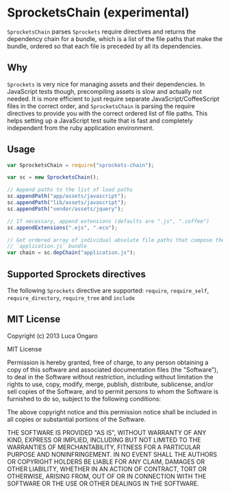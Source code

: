 # SprocketsChain (experimental)

`SprocketsChain` parses `Sprockets` require directives and returns the dependency chain for a bundle, which is a list
of the file paths that make the bundle, ordered so that each file is preceded by all its dependencies.

## Why

`Sprockets` is very nice for managing assets and their dependencies. In JavaScript tests though, precompiling assets
is slow and actually not needed. It is more efficient to just require separate JavaScript/CoffeeScript files in the
correct order, and `SprocketsChain` is parsing the require directives to provide you with the correct ordered list of
file paths. This helps setting up a JavaScript test suite that is fast and completely independent from the ruby
application environment.

## Usage

```javascript
var SprocketsChain = require("sprockets-chain");

var sc = new SprocketsChain();

// Append paths to the list of load paths
sc.appendPath("app/assets/javascript");
sc.appendPath("lib/assets/javascript");
sc.appendPath("vendor/assets/jquery");

// If necessary, append extensions (defaults are ".js", ".coffee")
sc.appendExtensions(".ejs", ".eco");

// Get ordered array of individual absolute file paths that compose the
// `application.js` bundle
var chain = sc.depChain("application.js");
```

## Supported Sprockets directives

The following `Sprockets` directive are supported: `require`, `require_self`, `require_directory`, `require_tree`
and `include`

## MIT License

Copyright (c) 2013 Luca Ongaro

MIT License

Permission is hereby granted, free of charge, to any person obtaining
a copy of this software and associated documentation files (the
"Software"), to deal in the Software without restriction, including
without limitation the rights to use, copy, modify, merge, publish,
distribute, sublicense, and/or sell copies of the Software, and to
permit persons to whom the Software is furnished to do so, subject to
the following conditions:

The above copyright notice and this permission notice shall be
included in all copies or substantial portions of the Software.

THE SOFTWARE IS PROVIDED "AS IS", WITHOUT WARRANTY OF ANY KIND,
EXPRESS OR IMPLIED, INCLUDING BUT NOT LIMITED TO THE WARRANTIES OF
MERCHANTABILITY, FITNESS FOR A PARTICULAR PURPOSE AND
NONINFRINGEMENT. IN NO EVENT SHALL THE AUTHORS OR COPYRIGHT HOLDERS BE
LIABLE FOR ANY CLAIM, DAMAGES OR OTHER LIABILITY, WHETHER IN AN ACTION
OF CONTRACT, TORT OR OTHERWISE, ARISING FROM, OUT OF OR IN CONNECTION
WITH THE SOFTWARE OR THE USE OR OTHER DEALINGS IN THE SOFTWARE.
